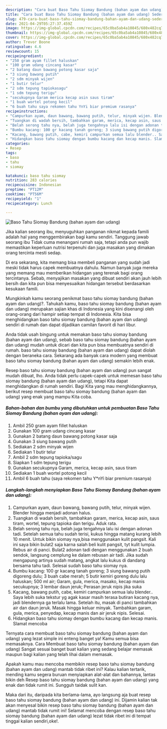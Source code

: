 ```yaml
---
description: "Cara buat Baso Tahu Siomay Bandung (bahan ayam dan udang) Sederhana Untuk Jualan"
title: "Cara buat Baso Tahu Siomay Bandung (bahan ayam dan udang) Sederhana Untuk Jualan"
slug: 479-cara-buat-baso-tahu-siomay-bandung-bahan-ayam-dan-udang-sederhana-untuk-jualan
date: 2021-04-29T05:27:37.459Z
image: https://img-global.cpcdn.com/recipes/65c0ba5ab4a10845/680x482cq70/baso-tahu-siomay-bandung-bahan-ayam-dan-udang-foto-resep-utama.jpg
thumbnail: https://img-global.cpcdn.com/recipes/65c0ba5ab4a10845/680x482cq70/baso-tahu-siomay-bandung-bahan-ayam-dan-udang-foto-resep-utama.jpg
cover: https://img-global.cpcdn.com/recipes/65c0ba5ab4a10845/680x482cq70/baso-tahu-siomay-bandung-bahan-ayam-dan-udang-foto-resep-utama.jpg
author: Trevor Boone
ratingvalue: 4.6
reviewcount: 15
recipeingredient:
- "250 gram ayam fillet haluskan"
- "100 gram udang cincang kasar"
- "2 batang daun bawang potong kasar saja"
- "3 siung bawang putih"
- "2 sdm minyak wijen"
- "1 butir telur"
- "2 sdm tepung tapiokasagu"
- "1 sdm tepung terigu"
- "secukupnya Garam merica kecap asin saus tiram"
- "1 buah wortel potong kecil"
- "6 buah tahu saya rekomen tahu YnYi biar premium rasanya"
recipeinstructions:
- "Campurkan ayam, daun bawang, bawang putih, telur, minyak wijen. Blender hingga menjadi adonan halus."
- "Tuangkan di wadah bersih, tambahkan garam, merica, kecap asin, saus tiram, wortel, tepung tapioka dan terigu. Aduk rata."
- "Belah serong tahu nya, belah juga tengahnya lalu isi dengan adonan tadi. Setelah semua tahu sudah terisi, kukus hingga matang kurang lebih 10 menit. Untuk bikin siomay nya,bisa menggunakan kulit pangsit. Kali ini saya bikin bulat2 saja karna salah beli kulit pangsit, tyt kulit lumpia. Rebus air di panci. Bulat2 adonan tadi dengan menggunakan 2 buah sendok, langsung cemplung ke dalam rebusan air tadi. Jika sudah mengapung artinya sudah matang, angkat lalu kukus di dandang bersama tahu tadi. Selesai sudah baso tahu siomay nya."
- "Bumbu kacang: 100 gr kacang tanah goreng; 3 siung bawang putih digoreng dulu; 3 buah cabe merah; 5 butir kemiri goreng dulu lalu haluskan; 500 ml air; Garam, gula, merica, masako, kecap manis secukupnya; 3 lembar daun jeruk; Perasan jeruk nipis jika suka"
- "Kacang, bawang putih, cabe, kemiri campurkan semua lalu blender.. Saya lebih suka tekstur yg agak kasar masih terasa butiran kacang nya, jadi blendernya ga terlalu lama. Setelah itu, masak di panci tambahkan air dan daun jeruk. Masak hingga keluar minyak. Tambahkan garam, gula, merica, penyedap, kecap manis dan air jeruk nipis. Selesai."
- "Hidangkan baso tahu siomay dengan bumbu kacang dan kecap manis. Slamat mencoba"
categories:
- Resep
tags:
- baso
- tahu
- siomay

katakunci: baso tahu siomay 
nutrition: 283 calories
recipecuisine: Indonesian
preptime: "PT12M"
cooktime: "PT56M"
recipeyield: "1"
recipecategory: Lunch

---
```



![Baso Tahu Siomay Bandung (bahan ayam dan udang)](https://img-global.cpcdn.com/recipes/65c0ba5ab4a10845/680x482cq70/baso-tahu-siomay-bandung-bahan-ayam-dan-udang-foto-resep-utama.jpg)

Jika kalian seorang ibu, menyuguhkan panganan nikmat kepada famili adalah hal yang menggembirakan bagi kamu sendiri. Tanggung jawab seorang ibu Tidak cuma menangani rumah saja, tetapi anda pun wajib memastikan keperluan nutrisi terpenuhi dan juga masakan yang dimakan orang tercinta mesti sedap.

Di era  sekarang, kita memang bisa membeli panganan yang sudah jadi meski tidak harus capek membuatnya dahulu. Namun banyak juga mereka yang memang mau memberikan hidangan yang terenak bagi orang tercintanya. Sebab, menyajikan masakan yang dibuat sendiri akan jauh lebih bersih dan kita pun bisa menyesuaikan hidangan tersebut berdasarkan kesukaan famili. 



Mungkinkah kamu seorang penikmat baso tahu siomay bandung (bahan ayam dan udang)?. Tahukah kamu, baso tahu siomay bandung (bahan ayam dan udang) merupakan sajian khas di Indonesia yang kini disenangi oleh orang-orang dari hampir setiap tempat di Indonesia. Kita bisa menghidangkan baso tahu siomay bandung (bahan ayam dan udang) sendiri di rumah dan dapat dijadikan camilan favorit di hari libur.

Anda tidak usah bingung untuk memakan baso tahu siomay bandung (bahan ayam dan udang), sebab baso tahu siomay bandung (bahan ayam dan udang) mudah untuk dicari dan kita pun bisa membuatnya sendiri di rumah. baso tahu siomay bandung (bahan ayam dan udang) dapat diolah dengan beraneka cara. Sekarang ada banyak cara modern yang membuat baso tahu siomay bandung (bahan ayam dan udang) semakin lebih enak.

Resep baso tahu siomay bandung (bahan ayam dan udang) pun sangat mudah dibuat, lho. Anda tidak perlu capek-capek untuk memesan baso tahu siomay bandung (bahan ayam dan udang), tetapi Kita dapat menghidangkan di rumah sendiri. Bagi Kita yang mau menghidangkannya, berikut resep membuat baso tahu siomay bandung (bahan ayam dan udang) yang enak yang mampu Kita coba.

<!--inarticleads1-->

##### Bahan-bahan dan bumbu yang dibutuhkan untuk pembuatan Baso Tahu Siomay Bandung (bahan ayam dan udang):

1. Ambil 250 gram ayam fillet haluskan
1. Gunakan 100 gram udang cincang kasar
1. Gunakan 2 batang daun bawang potong kasar saja
1. Gunakan 3 siung bawang putih
1. Sediakan 2 sdm minyak wijen
1. Sediakan 1 butir telur
1. Ambil 2 sdm tepung tapioka/sagu
1. Siapkan 1 sdm tepung terigu
1. Gunakan secukupnya Garam, merica, kecap asin, saus tiram
1. Sediakan 1 buah wortel potong kecil
1. Ambil 6 buah tahu (saya rekomen tahu Y*nYi biar premium rasanya)




<!--inarticleads2-->

##### Langkah-langkah menyiapkan Baso Tahu Siomay Bandung (bahan ayam dan udang):

1. Campurkan ayam, daun bawang, bawang putih, telur, minyak wijen. Blender hingga menjadi adonan halus.
1. Tuangkan di wadah bersih, tambahkan garam, merica, kecap asin, saus tiram, wortel, tepung tapioka dan terigu. Aduk rata.
1. Belah serong tahu nya, belah juga tengahnya lalu isi dengan adonan tadi. Setelah semua tahu sudah terisi, kukus hingga matang kurang lebih 10 menit. Untuk bikin siomay nya,bisa menggunakan kulit pangsit. Kali ini saya bikin bulat2 saja karna salah beli kulit pangsit, tyt kulit lumpia. Rebus air di panci. Bulat2 adonan tadi dengan menggunakan 2 buah sendok, langsung cemplung ke dalam rebusan air tadi. Jika sudah mengapung artinya sudah matang, angkat lalu kukus di dandang bersama tahu tadi. Selesai sudah baso tahu siomay nya.
1. Bumbu kacang: 100 gr kacang tanah goreng; 3 siung bawang putih digoreng dulu; 3 buah cabe merah; 5 butir kemiri goreng dulu lalu haluskan; 500 ml air; Garam, gula, merica, masako, kecap manis secukupnya; 3 lembar daun jeruk; Perasan jeruk nipis jika suka
1. Kacang, bawang putih, cabe, kemiri campurkan semua lalu blender.. Saya lebih suka tekstur yg agak kasar masih terasa butiran kacang nya, jadi blendernya ga terlalu lama. Setelah itu, masak di panci tambahkan air dan daun jeruk. Masak hingga keluar minyak. Tambahkan garam, gula, merica, penyedap, kecap manis dan air jeruk nipis. Selesai.
1. Hidangkan baso tahu siomay dengan bumbu kacang dan kecap manis. Slamat mencoba




Ternyata cara membuat baso tahu siomay bandung (bahan ayam dan udang) yang lezat simple ini enteng banget ya! Kamu semua bisa memasaknya. Cara Membuat baso tahu siomay bandung (bahan ayam dan udang) Sangat sesuai banget buat kalian yang sedang belajar memasak maupun bagi kalian yang telah lihai dalam memasak.

Apakah kamu mau mencoba membikin resep baso tahu siomay bandung (bahan ayam dan udang) mantab tidak ribet ini? Kalau kalian tertarik, mending kamu segera buruan menyiapkan alat-alat dan bahannya, lantas bikin deh Resep baso tahu siomay bandung (bahan ayam dan udang) yang enak dan tidak rumit ini. Sungguh taidak sulit kan. 

Maka dari itu, daripada kita berlama-lama, ayo langsung aja buat resep baso tahu siomay bandung (bahan ayam dan udang) ini. Dijamin kalian tak akan menyesal bikin resep baso tahu siomay bandung (bahan ayam dan udang) mantab tidak rumit ini! Selamat mencoba dengan resep baso tahu siomay bandung (bahan ayam dan udang) lezat tidak ribet ini di tempat tinggal kalian sendiri,oke!.

